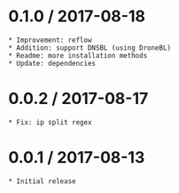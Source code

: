 0.1.0 / 2017-08-18
==================

	* Improvement: reflow
	* Addition: support DNSBL (using DroneBL)
	* Readme: more installation methods
	* Update: dependencies

0.0.2 / 2017-08-17
==================

	* Fix: ip split regex

0.0.1 / 2017-08-13
==================

	* Initial release
